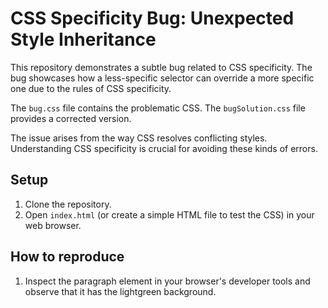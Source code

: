# CSS Specificity Bug: Unexpected Style Inheritance

This repository demonstrates a subtle bug related to CSS specificity.  The bug showcases how a less-specific selector can override a more specific one due to the rules of CSS specificity.

The `bug.css` file contains the problematic CSS.  The `bugSolution.css` file provides a corrected version.

The issue arises from the way CSS resolves conflicting styles.  Understanding CSS specificity is crucial for avoiding these kinds of errors.

## Setup

1. Clone the repository.
2. Open `index.html` (or create a simple HTML file to test the CSS) in your web browser.

## How to reproduce
1. Inspect the paragraph element in your browser's developer tools and observe that it has the lightgreen background.